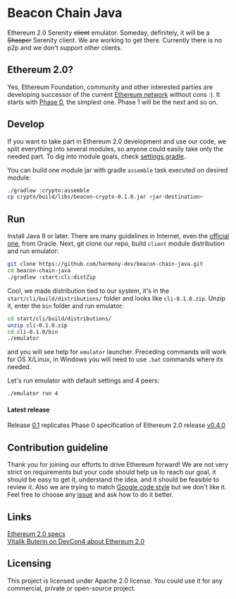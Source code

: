 # Beacon Chain Java
Ethereum 2.0 Serenity ~~client~~ emulator. Someday, definitely, it will be a ~~Shasper~~ Serenity client. We are working to get there. Currently there is no p2p and we don't support other clients.
 
## Ethereum 2.0?
Yes, Ethereum Foundation, community and other interested parties are developing successor of the current [Ethereum network](https://ethereum.org/) without cons :). 
It starts with [Phase 0](https://github.com/ethereum/eth2.0-specs/blob/master/specs/core/0_beacon-chain.md), the simplest one. Phase 1 will be the next and so on.

## Develop
If you want to take part in Ethereum 2.0 development and use our code, we split everything into several modules, so anyone could easily take only the needed part. To dig into module goals, check [settings.gradle](settings.gradle). 

You can build one module jar with gradle `assemble` task executed on desired module:
```bash
./gradlew :crypto:assemble
cp crypto/build/libs/beacon-crypto-0.1.0.jar <jar-destination>
``` 

## Run
Install Java 8 or later. There are many guidelines in Internet, even the [official one](https://java.com/en/download/help/download_options.xml), from Oracle. Next, git clone our repo, build `client` module distribution and run emulator:
```bash
git clone https://github.com/harmony-dev/beacon-chain-java.git
cd beacon-chain-java
./gradlew :start:cli:distZip
``` 
Cool, we made distribution tied to our system, it's in the `start/cli/build/distributions/` folder and looks like `cli-0.1.0.zip`. Unzip it, enter the `bin` folder and run emulator:
```bash
cd start/cli/build/distributions/
unzip cli-0.1.0.zip
cd cli-0.1.0/bin
./emulator
``` 
and you will see help for `emulator` launcher. Preceding commands will work for OS X/Linux, in Windows you will need to  use `.bat` commands where its needed.

Let's run emulator with default settings and 4 peers:
```bash
./emulator run 4
```
#### Latest release
Release [0.1](#tag01) replicates Phase 0 specification of Ethereum 2.0 release [v0.4.0](https://github.com/ethereum/eth2.0-specs/releases/tag/0.4.0)

## Contribution guideline
Thank you for joining our efforts to drive Ethereum forward! 
We are not very strict on requirements but your code should help us to reach our goal, it should be easy to get it, understand the idea, and it should be feasible to review it. Also we are trying to match [Google code style](https://google.github.io/styleguide/javaguide.html) but we don't like it. Feel free to choose any [issue](https://github.com/harmony-dev/beacon-chain-java/issues) and ask how to do it better.  

## Links
[Ethereum 2.0 specs](https://github.com/ethereum/eth2.0-specs)  
[Vitalik Buterin on DevCon4 about Ethereum 2.0](https://slideslive.com/38911602/latest-of-ethereum)
 

## Licensing
This project is licensed under Apache 2.0 license. You could use it for any commercial, private or open-source project.